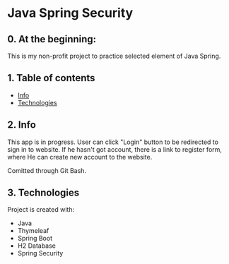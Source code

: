 # Java Spring Security
## 0. At the beginning:
This is my non-profit project to practice selected element of Java Spring.

## 1. Table of contents
* [Info](#2-info)
* [Technologies](#3-technologies)

## 2. Info

This app is in progress. User can click "Login" button to be redirected to sign in to website. 
If he hasn't got account, there is a link to register form, where He can create new account to the website.

Comitted through Git Bash.

## 3. Technologies
Project is created with:
* Java
* Thymeleaf
* Spring Boot
* H2 Database
* Spring Security
